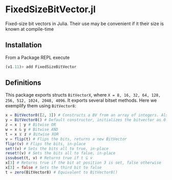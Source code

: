 # FixedSizeBitVector.jl
Fixed-size bit vectors in Julia. Their use may be convenient if it their size is known at compile-time

## Installation
From a Package REPL execute
```julia
(v1.11)> add FixedSizeBitVector
```

## Definitions
This package exports structs `BitVectorX`, where `X = 8, 16, 32, 64, 128, 256, 512, 1024, 2048, 4096`. It exports several bitset methods. Here we exemplify them using `BitVector8`:
```julia
x = BitVector8([2, 3]) # Constructs a BV from an array of integers. Also works with Set{Int64}
y = BitVector8() # Default constructor, initializes the bitvector as 0
z = x | y # Bitwise OR
w = x & y # Bitwise AND
t = x ⊻ z # Bitwise XOR
v = flip(t) # Flips the bits, returns a new BitVector
flip!(v) # Flips the bits, in-place
set!(v) # Sets the bits all to true, in-place
reset!(v) # Sets the bits all to false, in-place
issubset(t, v) # Returns true if t ⊆ v
x[3] # Returns true if the bit at position 3 is set, false otherwise
x[3] = false # Sets the third bit to false
t = zero(BitVector8) # Equivalent to BitVector8()
```
